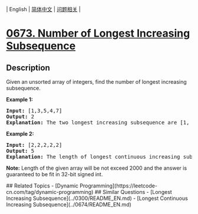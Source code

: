 
| English | [简体中文](README.md) | [问题相关](QUESTION.md) |
# [0673. Number of Longest Increasing Subsequence](https://leetcode-cn.com/problems/number-of-longest-increasing-subsequence/)
## Description
<p>
Given an unsorted array of integers, find the number of longest increasing subsequence.
</p>

<p><b>Example 1:</b><br />
<pre>
<b>Input:</b> [1,3,5,4,7]
<b>Output:</b> 2
<b>Explanation:</b> The two longest increasing subsequence are [1, 3, 4, 7] and [1, 3, 5, 7].
</pre>
</p>

<p><b>Example 2:</b><br />
<pre>
<b>Input:</b> [2,2,2,2,2]
<b>Output:</b> 5
<b>Explanation:</b> The length of longest continuous increasing subsequence is 1, and there are 5 subsequences' length is 1, so output 5.
</pre>
</p>

<p><b>Note:</b>
Length of the given array will be not exceed 2000 and the answer is guaranteed to be fit in 32-bit signed int.
</p>
## Related Topics
- [Dynamic Programming](https://leetcode-cn.com/tag/dynamic-programming)
## Similar Questions
- [Longest Increasing Subsequence](../0300/README_EN.md)
- [Longest Continuous Increasing Subsequence](../0674/README_EN.md)
